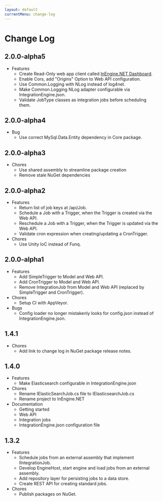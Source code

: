 ```yaml
---
layout: default
currentMenu: change-log
---
```


# Change Log

## 2.0.0-alpha5

* Features
    * Create Read-Only web app client called [InEngine.NET Dashboard](https://github.com/ethanhann/InEngine.NET-Dashboard).
    * Enable Cors, add "Origins" Option to Web API configuration.
    * Use Common.Logging with NLog instead of log4net.
    * Make Common.Logging NLog adapter configurable via IntegrationEngine.json.
    * Validate JobType classes as integration jobs before scheduling them.

## 2.0.0-alpha4

* Bug
    * Use correct MySql.Data.Entity dependency in Core package.

## 2.0.0-alpha3

* Chores
    * Use shared assembly to streamline package creation
    * Remove stale NuGet dependencies

## 2.0.0-alpha2

* Features
    * Return list of job keys at /api/Job.
    * Schedule a Job with a Trigger, when the Trigger is created via the Web API.
    * Reschedule a Job with a Trigger, when the Trigger is updated via the Web API.
    * Validate cron expression when creating/updating a CronTrigger.
* Chores
    * Use Unity IoC instead of Funq.

## 2.0.0-alpha1

* Features
    * Add SimpleTrigger to Model and Web API.
    * Add CronTrigger to Model and Web API.
    * Remove IntegrationJob from Model and Web API (replaced by SimpleTrigger and CronTrigger).
* Chores
    * Setup CI with AppVeyor.
* Bugs
    * Config loader no longer mistakenly looks for config.json instead of IntegrationEngine.json.

## 1.4.1

* Chores
    * Add link to change log in NuGet package release notes.

## 1.4.0

* Features
    * Make Elasticsearch configurable in IntegrationEngine.json
* Chores
    * Rename IElasticSearchJob.cs file to IElasticsearchJob.cs
    * Rename project to InEngine.NET
* Documentation
    * Getting started
    * Web API
    * Integration jobs
    * IntegrationEngine.json configuration file

## 1.3.2

* Features
    * Schedule jobs from an external assembly that implement IIntegrationJob.
    * Develop EngineHost, start engine and load jobs from an external assembly.
    * Add repository layer for persisting jobs to a data store.
    * Create REST API for creating standard jobs.
* Chores
    * Publish packages on NuGet.
